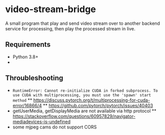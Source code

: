 # video-stream-bridge
A small program that play and send video stream over to another backend service for processing, then play the processed stream in live.

## Requirements
* Python 3.8+
* 

## Throubleshooting
* ```RuntimeError: Cannot re-initialize CUDA in forked subprocess. To use CUDA with multiprocessing, you must use the 'spawn' start method```
** https://discuss.pytorch.org/t/multiprocessing-for-cuda-error/16866/4
** https://github.com/pytorch/pytorch/issues/40403
* getUserMedia, getDisplayMedia are not available via http protocol
** https://stackoverflow.com/questions/60957829/navigator-mediadevices-is-undefined
* some mjpeg cams do not support CORS
